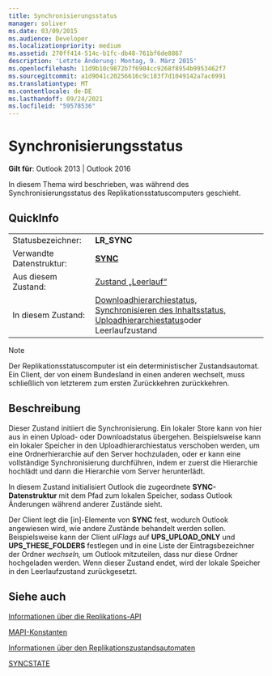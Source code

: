 ```yaml
---
title: Synchronisierungsstatus
manager: soliver
ms.date: 03/09/2015
ms.audience: Developer
ms.localizationpriority: medium
ms.assetid: 270ff414-514c-b1fc-db48-761bf6de8867
description: 'Letzte Änderung: Montag, 9. März 2015'
ms.openlocfilehash: 11d9b10c9872b7f6904cc9268f8954b9953462f7
ms.sourcegitcommit: a1d9041c20256616c9c183f7d1049142a7ac6991
ms.translationtype: MT
ms.contentlocale: de-DE
ms.lasthandoff: 09/24/2021
ms.locfileid: "59578536"
---
```

# <a name="synchronize-state"></a>Synchronisierungsstatus

  
  
**Gilt für**: Outlook 2013 | Outlook 2016 
  
 In diesem Thema wird beschrieben, was während des Synchronisierungsstatus des Replikationsstatuscomputers geschieht. 
  
## <a name="quick-info"></a>QuickInfo

|||
|:-----|:-----|
|Statusbezeichner:  <br/> |**LR_SYNC** <br/> |
|Verwandte Datenstruktur:  <br/> |**[SYNC](sync.md)** <br/> |
|Aus diesem Zustand:  <br/> |[Zustand „Leerlauf“](idle-state.md) <br/> |
|In diesem Zustand:  <br/> |[Downloadhierarchiestatus,](download-hierarchy-state.md) [Synchronisieren des Inhaltsstatus,](synchronize-contents-state.md) [Uploadhierarchiestatus](upload-hierarchy-state.md)oder Leerlaufzustand  <br/> |
   
> [!NOTE]
> Der Replikationsstatuscomputer ist ein deterministischer Zustandsautomat. Ein Client, der von einem Bundesland in einen anderen wechselt, muss schließlich von letzterem zum ersten Zurückkehren zurückkehren. 
  
## <a name="description"></a>Beschreibung

Dieser Zustand initiiert die Synchronisierung. Ein lokaler Store kann von hier aus in einen Upload- oder Downloadstatus übergehen. Beispielsweise kann ein lokaler Speicher in den Uploadhierarchiestatus verschoben werden, um eine Ordnerhierarchie auf den Server hochzuladen, oder er kann eine vollständige Synchronisierung durchführen, indem er zuerst die Hierarchie hochlädt und dann die Hierarchie vom Server herunterlädt.
  
In diesem Zustand initialisiert Outlook die zugeordnete **SYNC-Datenstruktur** mit dem Pfad zum lokalen Speicher, sodass Outlook Änderungen während anderer Zustände sieht. 
  
Der Client legt die [in]-Elemente von **SYNC** fest, wodurch Outlook angewiesen wird, wie andere Zustände behandelt werden sollen. Beispielsweise kann der Client *ulFlags* auf **UPS_UPLOAD_ONLY** und **UPS_THESE_FOLDERS** festlegen und in eine Liste der Eintragsbezeichner der Ordner *wechseln,* um Outlook mitzuteilen, dass nur diese Ordner hochgeladen werden. Wenn dieser Zustand endet, wird der lokale Speicher in den Leerlaufzustand zurückgesetzt. 
  
## <a name="see-also"></a>Siehe auch



[Informationen über die Replikations-API](about-the-replication-api.md)
  
[MAPI-Konstanten](mapi-constants.md)
  
[Informationen über den Replikationszustandsautomaten](about-the-replication-state-machine.md)
  
[SYNCSTATE](syncstate.md)

